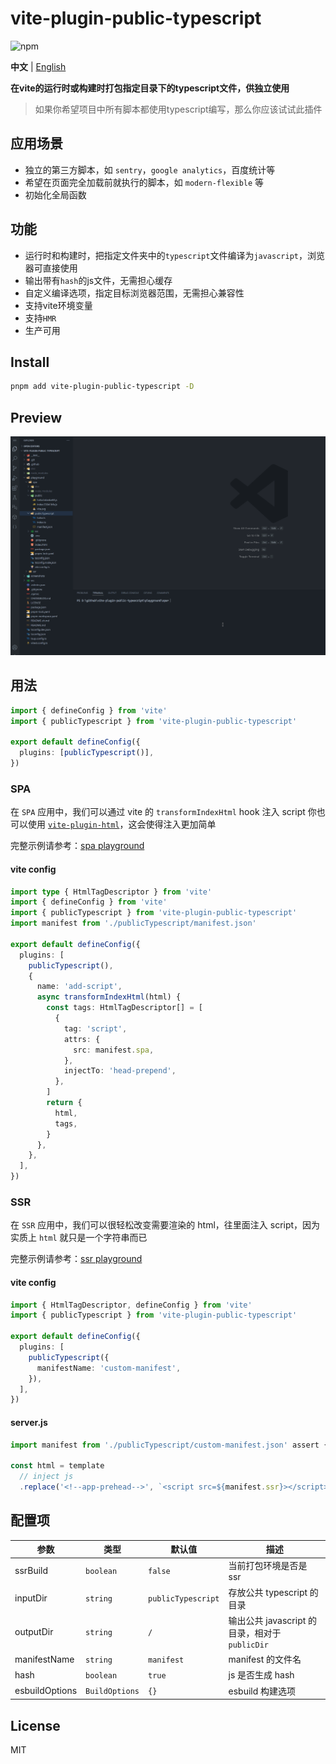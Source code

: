 # vite-plugin-public-typescript

![npm][npm-img]

**中文** | [English](./README.md)

**在vite的运行时或构建时打包指定目录下的typescript文件，供独立使用**

> 如果你希望项目中所有脚本都使用typescript编写，那么你应该试试此插件

## 应用场景

- 独立的第三方脚本，如 `sentry`，`google analytics`，百度统计等
- 希望在页面完全加载前就执行的脚本，如 `modern-flexible` 等
- 初始化全局函数

## 功能

- 运行时和构建时，把指定文件夹中的`typescript`文件编译为`javascript`，浏览器可直接使用
- 输出带有`hash`的js文件，无需担心缓存
- 自定义编译选项，指定目标浏览器范围，无需担心兼容性
- 支持vite环境变量
- 支持`HMR`
- 生产可用

## Install

```bash
pnpm add vite-plugin-public-typescript -D
```

## Preview

<img src="./screenshots/ts.gif" />

## 用法

```typescript
import { defineConfig } from 'vite'
import { publicTypescript } from 'vite-plugin-public-typescript'

export default defineConfig({
  plugins: [publicTypescript()],
})
```


### SPA

在 `SPA` 应用中，我们可以通过 vite 的 `transformIndexHtml` hook 注入 script
你也可以使用 [`vite-plugin-html`](https://github.com/vbenjs/vite-plugin-html)，这会使得注入更加简单

完整示例请参考：[spa playground](./playground/spa/vite.config.ts)

#### vite config

```typescript
import type { HtmlTagDescriptor } from 'vite'
import { defineConfig } from 'vite'
import { publicTypescript } from 'vite-plugin-public-typescript'
import manifest from './publicTypescript/manifest.json'

export default defineConfig({
  plugins: [
    publicTypescript(),
    {
      name: 'add-script',
      async transformIndexHtml(html) {
        const tags: HtmlTagDescriptor[] = [
          {
            tag: 'script',
            attrs: {
              src: manifest.spa,
            },
            injectTo: 'head-prepend',
          },
        ]
        return {
          html,
          tags,
        }
      },
    },
  ],
})
```

### SSR

在 `SSR` 应用中，我们可以很轻松改变需要渲染的 html，往里面注入 script，因为实质上 `html` 就只是一个字符串而已

完整示例请参考：[ssr playground](./playground/ssr/index.html)

#### vite config

```typescript
import { HtmlTagDescriptor, defineConfig } from 'vite'
import { publicTypescript } from 'vite-plugin-public-typescript'

export default defineConfig({
  plugins: [
    publicTypescript({
      manifestName: 'custom-manifest',
    }),
  ],
})
```

#### server.js

```js
import manifest from './publicTypescript/custom-manifest.json' assert { type: 'json' }

const html = template
  // inject js
  .replace('<!--app-prehead-->', `<script src=${manifest.ssr}></script>`)
```

## 配置项

| 参数           | 类型           | 默认值             | 描述                                           |
| -------------- | -------------- | ------------------ | ---------------------------------------------- |
| ssrBuild       | `boolean`      | `false`            | 当前打包环境是否是 ssr                         |
| inputDir       | `string`       | `publicTypescript` | 存放公共 typescript 的目录                     |
| outputDir      | `string`       | `/`                | 输出公共 javascript 的目录，相对于 `publicDir` |
| manifestName   | `string`       | `manifest`         | manifest 的文件名                              |
| hash           | `boolean`      | `true`             | js 是否生成 hash                               |
| esbuildOptions | `BuildOptions` | `{}`               | esbuild 构建选项                               |

## License

MIT

[npm-img]: https://img.shields.io/npm/v/vite-plugin-public-typescript.svg

